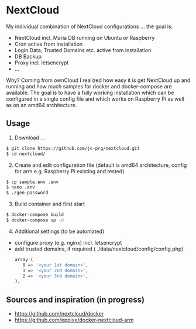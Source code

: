 # NextCloud

My individual combination of NextCloud configurations ... the goal is:

* NextCloud incl. Maria DB running on Ubuntu _or_ Raspberry
* Cron active from installation
* Login Data, Trusted Domains etc. active from installation
* DB Backup
* Proxy incl. letsencrypt
* ...

Why? Coming from ownCloud I realized how easy it is get NextCloud up and running and how much samples for docker and docker-compose are available.
The goal is to have a fully working installation which can be configured in a single config file and which works on Raspberry Pi as well as on an amd64 architecture.

## Usage

1. Download ...

```bash
$ git clone https://github.com/jc-prg/nextcloud.git
$ cd nextcloud/
```

2. Create and edit configuration file (default is amd64 architecture, config for arm e.g. Raspberry Pi existing and tested)

```bash
$ cp sample.env .env
$ nano .env
$ ./gen-password
```

3. Build container and first start

```bash
$ docker-compose build
$ docker-compose up -d
```

4. Additional settings (to be automated)

  * configure proxy (e.g. nginx) incl. letsencrypt
  * add trusted domains, if required ( ./data/nextcloud/config/config.php)
    ```bash
    array (
       0 => '<your 1st domain>',
       1 => '<your 2nd domain>',
       2 => '<your 3rd domain>',
    ),
    ```

## Sources and inspiration (in progress)

* https://github.com/nextcloud/docker
* https://github.com/eppixx/docker-nextcloud-arm
